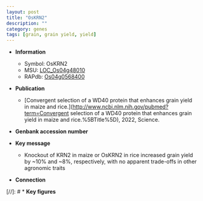 ```yaml
---
layout: post
title: "OsKRN2"
description: ""
category: genes
tags: [grain, grain yield, yield]
---
```


* **Information**  
    + Symbol: OsKRN2  
    + MSU: [LOC_Os04g48010](http://rice.uga.edu/cgi-bin/ORF_infopage.cgi?orf=LOC_Os04g48010)  
    + RAPdb: [Os04g0568400](http://rapdb.dna.affrc.go.jp/viewer/gbrowse_details/irgsp1?name=Os04g0568400)  

* **Publication**  
    + [Convergent selection of a WD40 protein that enhances grain yield in maize and rice.](http://www.ncbi.nlm.nih.gov/pubmed?term=Convergent selection of a WD40 protein that enhances grain yield in maize and rice.%5BTitle%5D), 2022, Science.

* **Genbank accession number**  

* **Key message**  
    + Knockout of KRN2 in maize or OsKRN2 in rice increased grain yield by ~10% and ~8%, respectively, with no apparent trade-offs in other agronomic traits

* **Connection**  

[//]: # * **Key figures**  


